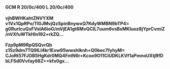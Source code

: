 #### GCM R 20/0c/400 L 20/0c/400
**vjhBWHKahtZNVYXM**<br/>**v1Vx1QpRPo/Tl0JMvjQzSpinBnywxQ7KdyWMBN9bTP4=**<br/>**g0RurIcuQxFVslA6ioG/mVjEA1gt6MvQCIL7uum6vsBxMKluoz8jYprCvmiZ/nVXfuWTkHIn192+rkZQ...**<br/><br/>
**Fzp9pM9RpQSQvrQb**<br/>**z1Sz9dm7TQ9lLl4kr1Exw95wwshlknh+Q0bec7fyhyM=**<br/>**CJoRt57FJOB5HgKdr0MQ4FntN6r+Kcoo9O11CiUDKLKVf1aPmnoUXtjRfDbLFSd0Vvfay68Z++kfx0gx...**